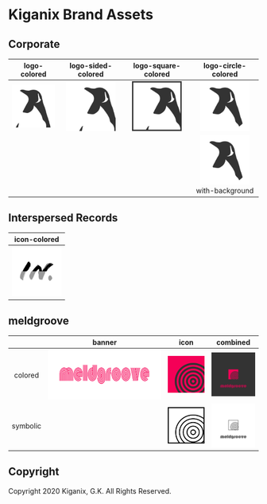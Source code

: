 # Kiganix Brand Assets

## Corporate

| logo-colored | logo-sided-colored | logo-square-colored | logo-circle-colored |
|:------------:|:------------------:|:-------------------:|:-------------------:|
| <img src="corporate/colored/logo-colored.svg" width="100"/> | <img src="corporate/colored/logo-sided-colored.svg" width="100"/> | <img src="corporate/colored/logo-square-colored.svg" width="100"/> | <img src="corporate/colored/logo-circle-colored.svg" width="100"/> |
|  |  |  | <img src="corporate/colored/logo-circle-colored-with-background.svg" width="100"><br/>with-background |

## Interspersed Records

| icon-colored |
|:------------:|
| <img src="itsd/colored/icon-colored.svg" width="100"/> |

## meldgroove

|          | banner | icon | combined |
|:--------:|:------:|:----:|:--------:|
| colored  | <img src="mdgv/colored/banner-colored.svg" height="100"/> | <img src="mdgv/colored/icon-colored.svg" width="100"/> | <img src="mdgv/colored/combined-colored.svg" width="100"/> |
| symbolic |  | <img src="mdgv/symbolic/icon-symbolic.svg" width="100"/> | <img src="mdgv/symbolic/combined-symbolic.svg" width="100"/> |

## Copyright

Copyright 2020 Kiganix, G.K. All Rights Reserved.
